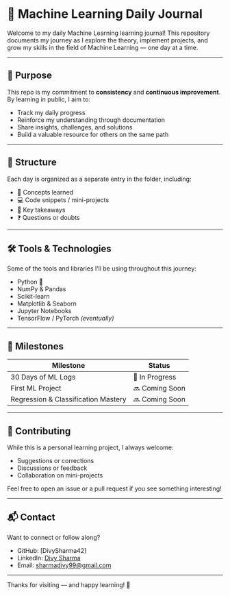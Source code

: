 # 🧠 Machine Learning Daily Journal

Welcome to my daily Machine Learning learning journal! This repository documents my journey as I explore the theory, implement projects, and grow my skills in the field of Machine Learning — one day at a time.

---

## 📌 Purpose

This repo is my commitment to **consistency** and **continuous improvement**. By learning in public, I aim to:

- Track my daily progress
- Reinforce my understanding through documentation
- Share insights, challenges, and solutions
- Build a valuable resource for others on the same path

---

## 📅 Structure

Each day is organized as a separate entry in the folder, including:

- 📖 Concepts learned  
- 💻 Code snippets / mini-projects  
- 🧠 Key takeaways  
- ❓ Questions or doubts  


---

## 🛠️ Tools & Technologies

Some of the tools and libraries I’ll be using throughout this journey:

- Python 🐍
- NumPy & Pandas
- Scikit-learn
- Matplotlib & Seaborn
- Jupyter Notebooks
- TensorFlow / PyTorch *(eventually)*

---

## 🚀 Milestones

| Milestone           | Status |
|---------------------|--------|
| 30 Days of ML Logs  | 🚧 In Progress |
| First ML Project    | 🔜 Coming Soon |
| Regression & Classification Mastery | 🔜 Coming Soon |

---

## 🤝 Contributing

While this is a personal learning project, I always welcome:

- Suggestions or corrections
- Discussions or feedback
- Collaboration on mini-projects

Feel free to open an issue or a pull request if you see something interesting!

---

## 📬 Contact

Want to connect or follow along?

- GitHub: [DivySharma42]
- LinkedIn: [Divy Sharma](https://www.linkedin.com/in/divysharma99/)
- Email: sharmadivy99@gmail.com

---

Thanks for visiting — and happy learning! 🚀  
